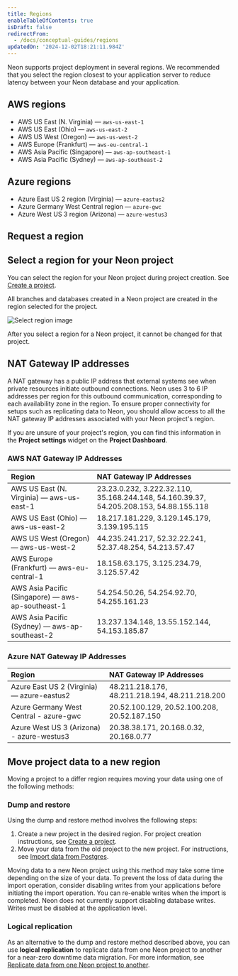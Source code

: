 ```yaml
---
title: Regions
enableTableOfContents: true
isDraft: false
redirectFrom:
  - /docs/conceptual-guides/regions
updatedOn: '2024-12-02T18:21:11.984Z'
---
```


Neon supports project deployment in several regions. We recommended that you select the region closest to your application server to reduce latency between your Neon database and your application.

## AWS regions

- AWS US East (N. Virginia) &mdash; `aws-us-east-1`
- AWS US East (Ohio) &mdash; `aws-us-east-2`
- AWS US West (Oregon) &mdash; `aws-us-west-2`
- AWS Europe (Frankfurt) &mdash; `aws-eu-central-1`
- AWS Asia Pacific (Singapore) &mdash; `aws-ap-southeast-1`
- AWS Asia Pacific (Sydney) &mdash; `aws-ap-southeast-2`

## Azure regions

- Azure East US 2 region (Virginia) &mdash; `azure-eastus2`
- Azure Germany West Central region &mdash; `azure-gwc`
- Azure West US 3 region (Arizona) &mdash; `azure-westus3`

## Request a region

<RegionRequest />

## Select a region for your Neon project

You can select the region for your Neon project during project creation. See [Create a project](/docs/manage/projects#create-a-project).

All branches and databases created in a Neon project are created in the region selected for the project.

![Select region image](/docs/introduction/project_creation_regions.png)

<Admonition type="note">
After you select a region for a Neon project, it cannot be changed for that project.
</Admonition>

## NAT Gateway IP addresses

A NAT gateway has a public IP address that external systems see when private resources initiate outbound connections. Neon uses 3 to 6 IP addresses per region for this outbound communication, corresponding to each availability zone in the region. To ensure proper connectivity for setups such as replicating data to Neon, you should allow access to all the NAT gateway IP addresses associated with your Neon project's region.

If you are unsure of your project's region, you can find this information in the **Project settings** widget on the **Project Dashboard**.

### AWS NAT Gateway IP Addresses

| Region                                            | NAT Gateway IP Addresses                                                               |
| :------------------------------------------------ | :------------------------------------------------------------------------------------- |
| AWS US East (N. Virginia) — aws-us-east-1         | 23.23.0.232, 3.222.32.110, 35.168.244.148, 54.160.39.37, 54.205.208.153, 54.88.155.118 |
| AWS US East (Ohio) — aws-us-east-2                | 18.217.181.229, 3.129.145.179, 3.139.195.115                                           |
| AWS US West (Oregon) — aws-us-west-2              | 44.235.241.217, 52.32.22.241, 52.37.48.254, 54.213.57.47                               |
| AWS Europe (Frankfurt) — aws-eu-central-1         | 18.158.63.175, 3.125.234.79, 3.125.57.42                                               |
| AWS Asia Pacific (Singapore) — aws-ap-southeast-1 | 54.254.50.26, 54.254.92.70, 54.255.161.23                                              |
| AWS Asia Pacific (Sydney) — aws-ap-southeast-2    | 13.237.134.148, 13.55.152.144, 54.153.185.87                                           |

### Azure NAT Gateway IP Addresses

| Region                                                | NAT Gateway IP Addresses                       |
| :---------------------------------------------------- | :--------------------------------------------- |
| Azure East US 2 (Virginia) — azure-eastus2            | 48.211.218.176, 48.211.218.194, 48.211.218.200 |
| Azure Germany West Central - azure-gwc                | 20.52.100.129, 20.52.100.208, 20.52.187.150    |
| Azure West US 3 (Arizona) - azure-westus3             | 20.38.38.171, 20.168.0.32, 20.168.0.77         |

## Move project data to a new region

Moving a project to a differ region requires moving your data using one of the following methods:

### Dump and restore

Using the dump and restore method involves the following steps:

1. Create a new project in the desired region. For project creation instructions, see [Create a project](/docs/manage/projects#create-a-project).
1. Move your data from the old project to the new project. For instructions, see [Import data from Postgres](/docs/import/migrate-from-postgres).

Moving data to a new Neon project using this method may take some time depending on the size of your data. To prevent the loss of data during the import operation, consider disabling writes from your applications before initiating the import operation. You can re-enable writes when the import is completed. Neon does not currently support disabling database writes. Writes must be disabled at the application level.

### Logical replication

As an alternative to the dump and restore method described above, you can use **logical replication** to replicate data from one Neon project to another for a near-zero downtime data migration. For more information, see [Replicate data from one Neon project to another](/docs/guides/logical-replication-neon-to-neon).

<NeedHelp/>
